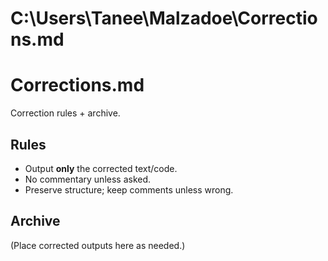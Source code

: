 # C:\Users\Tanee\Malzadoe\Corrections.md
# Corrections.md
Correction rules + archive.

## Rules
- Output **only** the corrected text/code.
- No commentary unless asked.
- Preserve structure; keep comments unless wrong.

## Archive
(Place corrected outputs here as needed.)
